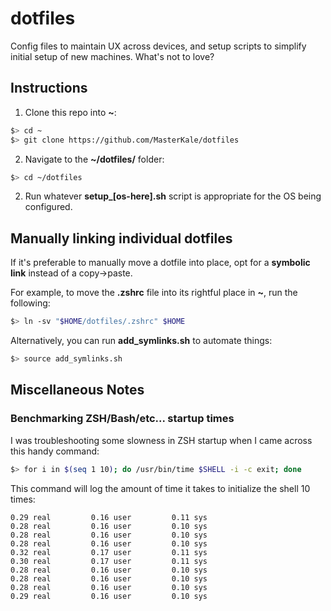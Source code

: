 # dotfiles

Config files to maintain UX across devices, and setup scripts to simplify initial setup of new machines. What's not to love?

## Instructions

1. Clone this repo into **~**:

```sh
$> cd ~
$> git clone https://github.com/MasterKale/dotfiles
```
2. Navigate to the **~/dotfiles/** folder:

```sh
$> cd ~/dotfiles
```

2. Run whatever **setup_[os-here].sh** script is appropriate for the OS being configured.

## Manually linking individual dotfiles

If it's preferable to manually move a dotfile into place, opt for a **symbolic link** instead of a copy->paste.

For example, to move the **.zshrc** file into its rightful place in **~**, run the following:

```sh
$> ln -sv "$HOME/dotfiles/.zshrc" $HOME
```

Alternatively, you can run **add_symlinks.sh** to automate things:

```sh
$> source add_symlinks.sh
```

## Miscellaneous Notes

### Benchmarking ZSH/Bash/etc... startup times

I was troubleshooting some slowness in ZSH startup when I came across this handy command:

```sh
$> for i in $(seq 1 10); do /usr/bin/time $SHELL -i -c exit; done
```

This command will log the amount of time it takes to initialize the shell 10 times:

```
0.29 real         0.16 user         0.11 sys
0.28 real         0.16 user         0.10 sys
0.28 real         0.16 user         0.10 sys
0.28 real         0.16 user         0.10 sys
0.32 real         0.17 user         0.11 sys
0.30 real         0.17 user         0.11 sys
0.28 real         0.16 user         0.10 sys
0.28 real         0.16 user         0.10 sys
0.28 real         0.16 user         0.10 sys
0.29 real         0.16 user         0.10 sys
```

